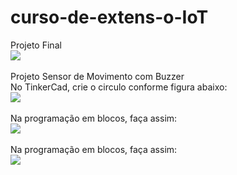 # curso-de-extens-o-IoT

Projeto Final <br>
<img src="projeto final.jpg"><br>
<br>
Projeto Sensor de Movimento com Buzzer<br>
No TinkerCad, crie o circulo conforme figura abaixo:<br>
<img src="projeto 3.jpg"><br>
<br>
Na programação em blocos, faça assim:<br>
<img src="projeto 2.jpg"><br>
<br>
Na programação em blocos, faça assim:<br>
<img src="projeto 1.jpg"><br>
<br>
